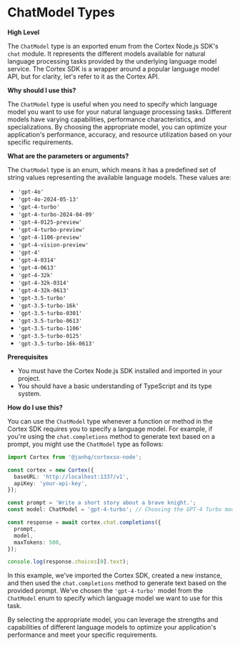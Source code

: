 
  
  # **ChatModel Types**

**High Level**

The `ChatModel` type is an exported enum from the Cortex Node.js SDK's `chat` module. It represents the different models available for natural language processing tasks provided by the underlying language model service. The Cortex SDK is a wrapper around a popular language model API, but for clarity, let's refer to it as the Cortex API.

**Why should I use this?**

The `ChatModel` type is useful when you need to specify which language model you want to use for your natural language processing tasks. Different models have varying capabilities, performance characteristics, and specializations. By choosing the appropriate model, you can optimize your application's performance, accuracy, and resource utilization based on your specific requirements.

**What are the parameters or arguments?**

The `ChatModel` type is an enum, which means it has a predefined set of string values representing the available language models. These values are:

- `'gpt-4o'`
- `'gpt-4o-2024-05-13'`
- `'gpt-4-turbo'`
- `'gpt-4-turbo-2024-04-09'`
- `'gpt-4-0125-preview'`
- `'gpt-4-turbo-preview'`
- `'gpt-4-1106-preview'`
- `'gpt-4-vision-preview'`
- `'gpt-4'`
- `'gpt-4-0314'`
- `'gpt-4-0613'`
- `'gpt-4-32k'`
- `'gpt-4-32k-0314'`
- `'gpt-4-32k-0613'`
- `'gpt-3.5-turbo'`
- `'gpt-3.5-turbo-16k'`
- `'gpt-3.5-turbo-0301'`
- `'gpt-3.5-turbo-0613'`
- `'gpt-3.5-turbo-1106'`
- `'gpt-3.5-turbo-0125'`
- `'gpt-3.5-turbo-16k-0613'`

**Prerequisites**

- You must have the Cortex Node.js SDK installed and imported in your project.
- You should have a basic understanding of TypeScript and its type system.

**How do I use this?**

You can use the `ChatModel` type whenever a function or method in the Cortex SDK requires you to specify a language model. For example, if you're using the `chat.completions` method to generate text based on a prompt, you might use the `ChatModel` type as follows:

```typescript
import Cortex from '@janhq/cortexso-node';

const cortex = new Cortex({
  baseURL: 'http://localhost:1337/v1',
  apiKey: 'your-api-key',
});

const prompt = 'Write a short story about a brave knight.';
const model: ChatModel = 'gpt-4-turbo'; // Choosing the GPT-4 Turbo model

const response = await cortex.chat.completions({
  prompt,
  model,
  maxTokens: 500,
});

console.log(response.choices[0].text);
```

In this example, we've imported the Cortex SDK, created a new instance, and then used the `chat.completions` method to generate text based on the provided prompt. We've chosen the `'gpt-4-turbo'` model from the `ChatModel` enum to specify which language model we want to use for this task.

By selecting the appropriate model, you can leverage the strengths and capabilities of different language models to optimize your application's performance and meet your specific requirements.
  
  
